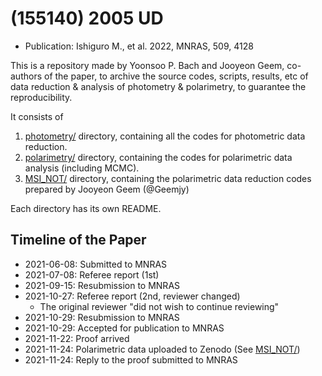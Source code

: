 # (155140) 2005 UD
* Publication: Ishiguro M., et al. 2022, MNRAS, 509, 4128

This is a repository made by Yoonsoo P. Bach and Jooyeon Geem, co-authors of the paper, to archive the source codes, scripts, results, etc of data reduction & analysis of photometry & polarimetry, to guarantee the reproducibility.

It consists of

1. [photometry/](photometry/) directory, containing all the codes for photometric data reduction.
2. [polarimetry/](polarimetry/) directory, containing the codes for polarimetric data analysis (including MCMC).
3. [MSI_NOT/](MSI_NOT) directory, containing the polarimetric data reduction codes prepared by Jooyeon Geem (@Geemjy)

Each directory has its own README.



## Timeline of the Paper

* 2021-06-08: Submitted to MNRAS
* 2021-07-08: Referee report (1st)
* 2021-09-15: Resubmission to MNRAS
* 2021-10-27: Referee report (2nd, reviewer changed)
  * The original reviewer "did not wish to continue reviewing"
* 2021-10-29: Resubmission to MNRAS
* 2021-10-29: Accepted for publication to MNRAS
* 2021-11-22: Proof arrived
* 2021-11-24: Polarimetric data uploaded to Zenodo (See [MSI_NOT/](MSI_NOT))
* 2021-11-24: Reply to the proof submitted to MNRAS
